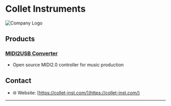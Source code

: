 # Collet Instruments

![Company Logo](https://github.com/collet-instruments.png)

## Products

### [MIDI2USB Converter](https://github.com/collet-instruments/MIDI2USB-Converter)
- Open source MIDI2.0 controller for music production

## Contact

- 🌐 Website: [https://collet-inst.com/](https://collet-inst.com/)

---
